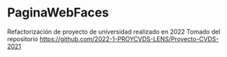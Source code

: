 # PaginaWebFaces
Refactorización de proyecto de universidad realizado en 2022 
Tomado del repositorio https://github.com/2022-1-PROYCVDS-LENS/Proyecto-CVDS-2021
